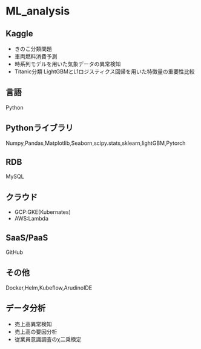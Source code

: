# ML_analysis

## Kaggle
- きのこ分類問題
- 車両燃料消費予測
- 時系列モデルを用いた気象データの異常検知
- Titanic分類 LightGBMとL1ロジスティクス回帰を用いた特徴量の重要性比較

## 言語
Python

## Pythonライブラリ
Numpy,Pandas,Matplotlib,Seaborn,scipy.stats,sklearn,lightGBM,Pytorch

## RDB
MySQL

## クラウド
- GCP:GKE(Kubernates)
- AWS:Lambda

## SaaS/PaaS
GitHub

## その他
Docker,Helm,Kubeflow,ArudinoIDE

## データ分析
- 売上高異常検知
- 売上高の要因分析
- 従業員意識調査のχ二乗検定


